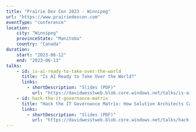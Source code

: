```yaml
---
title: "Prairie Dev Con 2023 - Winnipeg"
url: "https://www.prairiedevcon.com"
eventType: "conference"
location:
    city: "Winnipeg"
    provinceState: "Manitoba"
    country: "Canada"
duration:
    start: "2023-06-12"
    end: "2023-06-13"
talks:
    - id: is-ai-ready-to-take-over-the-world
      title: "Is AI Ready to Take Over the World?"
      links:
        - shortDescription: "Slides (PDF)"
          url: "https://davidwesstweb.blob.core.windows.net/talks/is-ai-ready-to-take-over/is-ai-ready-to-take-over-the-world_prdc-winnipeg-2023.pdf"
    - id: hack-the-it-governance-matrix
      title: "Hack the IT Governance Matrix: How Solution Architects Can Drive Change Without the Red Pill"
      links:
        - shortDescription: "Slides (PDF)"
          url: "https://davidwesstweb.blob.core.windows.net/talks/hack-the-it-governance-matrix/hack-the-it-governance-matrix_prdc-winnipeg-2023.pdf"
---
```

